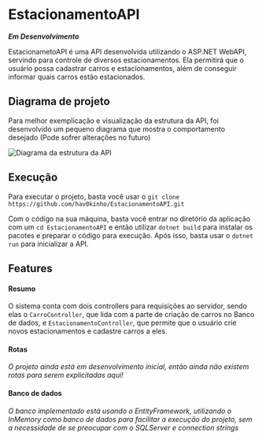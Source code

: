 # EstacionamentoAPI 
***Em Desenvolvimento***

<p>EstacionametoAPI é uma API desenvolvida utilizando o ASP.NET WebAPI, servindo para controle de diversos estacionamentos. Ela permitirá que o usuário possa cadastrar carros e estacionamentos, além de conseguir informar quais carros estão estacionados.</p>

## Diagrama de projeto

<p>Para melhor exemplicação e visualização da estrutura da API, foi desenvolvido um pequeno diagrama que mostra o comportamento desejado (Pode sofrer alterações no futuro)</p>

![Diagrama da estrutura da API](https://cdn.discordapp.com/attachments/396792372736032778/1194996002420166757/Estacionamneto.drawio_1.png?ex=65b261c0&is=659fecc0&hm=932f3d08dd7a9b5ff4abda801ee7806b9d3dae132959a78bea39c9027b77f975&)

## Execução
<p>
Para executar o projeto, basta você usar o <code>git clone https://github.com/hav0kinho/EstacionamentoAPI.git</code>

Com o código na sua máquina, basta você entrar no diretório da aplicação com um <code>cd EstacionamentoAPI</code> e então utilizar <code>dotnet build</code> para instalar os pacotes e preparar o código para execução. Após isso, basta usar o <code>dotnet run</code> para inicializar a API.
</p>

## Features
#### Resumo

O sistema conta com dois controllers para requisições ao servidor, sendo elas o <code>CarroController</code>, que lida com a parte de criação de carros no Banco de dados, e <code>EstacionamentoController</code>, que permite que o usuário crie novos estacionamentos e cadastre carros a eles.

#### Rotas

*O projeto ainda está em desenvolvimento inicial, então ainda não existem rotas para serem explicitadas aqui!*

#### Banco de dados

*O banco implementado está usando o EntityFramework, utilizando o InMemory como banco de dados para facilitar a execução do projeto, sem a necessidade de se preocupar com o SQLServer e connection strings*



